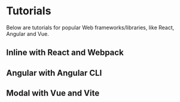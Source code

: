 <script>
  // import Image from '../../image.svelte';

  // export let data;
</script>

# Tutorials

Below are tutorials for popular Web frameworks/libraries, like React, Angular and Vue.

## Inline with React and Webpack

## Angular with Angular CLI

## Modal with Vue and Vite
